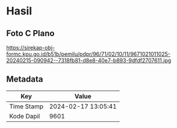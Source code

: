 # Hasil

## Foto C Plano

https://sirekap-obj-formc.kpu.go.id/b51b/pemilu/pdpr/96/71/02/10/11/9671021011025-20240215-090942--7318fb81-d8e8-40e7-b893-9dfdf2707611.jpg


## Metadata

| Key        | Value               |
| ---------- | ------------------- |
| Time Stamp | 2024-02-17 13:05:41 |
| Kode Dapil | 9601                |



